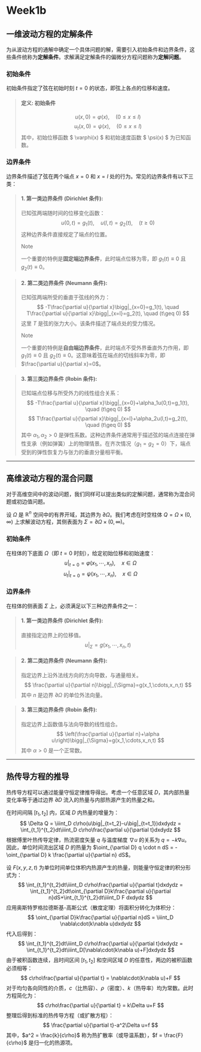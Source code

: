 # Week1b

## 一维波动方程的定解条件

为从波动方程的通解中确定一个具体问题的解，需要引入初始条件和边界条件，这些条件统称为**定解条件**。求解满足定解条件的偏微分方程问题称为**定解问题**。

### 初始条件

初始条件指定了弦在初始时刻 $t=0$ 的状态，即弦上各点的位移和速度。

> #### **定义: 初始条件**
>
> $$
> u(x,0)=\varphi(x), \quad (0\leq x\leq l)
> $$
> $$
> u_t(x,0)=\psi(x), \quad (0\leq x\leq l)
> $$
> 其中，初始位移函数 $ \varphi(x) $ 和初始速度函数 $ \psi(x) $ 为已知函数。

### 边界条件

边界条件描述了弦在两个端点 $x=0$ 和 $x=l$ 处的行为。常见的边界条件有以下三类：

> #### **1. 第一类边界条件 (Dirichlet 条件):**
>
> 已知弦两端随时间的位移变化函数：
> $$
> u(0,t)=g_1(t), \quad u(l,t)=g_2(t), \quad (t\geq 0)
> $$
> 这种边界条件直接规定了端点的位置。
>
> > [!NOTE]
> >
> > 一个重要的特例是**固定端边界条件**，此时端点位移为零，即 $g_1(t) \equiv 0$ 且 $g_2(t) \equiv 0$。

> #### **2. 第二类边界条件 (Neumann 条件):**
>
> 已知弦两端所受的垂直于弦线的外力：
> $$
> -T\frac{\partial u}{\partial x}\bigg|_{x=0}=g_1(t), \quad T\frac{\partial u}{\partial x}\bigg|_{x=l}=g_2(t), \quad (t\geq 0)
> $$
> 这里 $T$ 是弦的张力大小。该条件描述了端点处的受力情况。
>
> > [!NOTE]
> >
> > 一个重要的特例是**自由端边界条件**，此时端点不受外界垂直外力作用，即 $g_1(t) \equiv 0$ 且 $g_2(t) \equiv 0$。这意味着弦在端点的切线斜率为零，即 $\frac{\partial u}{\partial x}=0$。

> #### **3. 第三类边界条件 (Robin 条件):**
>
> 已知端点位移与所受外力的线性组合关系：
> $$
> -T\frac{\partial u}{\partial x}\bigg|_{x=0}+\alpha_1u(0,t)=g_1(t), \quad (t\geq 0)
> $$
> $$
> T\frac{\partial u}{\partial x}\bigg|_{x=l}+\alpha_2u(l,t)=g_2(t), \quad (t\geq 0)
> $$
> 其中 $\alpha_1, \alpha_2 > 0$ 是弹性系数。这种边界条件通常用于描述弦的端点连接在弹性支承（例如弹簧）上的物理情景。在齐次情况（$g_1=g_2=0$）下，端点受到的弹性恢复力与张力的垂直分量相平衡。

---

## 高维波动方程的混合问题

对于高维空间中的波动问题，我们同样可以提出类似的定解问题，通常称为混合问题或初边值问题。

设 $\Omega$ 是 $\mathbb{R}^n$ 空间中的有界开域，其边界为 $\partial\Omega$。我们考虑在时空柱体 $Q=\Omega\times(0,\infty)$ 上求解波动方程，其侧表面为 $\Sigma=\partial\Omega\times(0,\infty)$。

### 初始条件

在柱体的下底面 $\Omega$（即 $t=0$ 时刻），给定初始位移和初始速度：
$$
u\big|_{t=0}=\varphi(x_1,\cdots,x_n), \quad x \in \Omega
$$
$$
u_t\big|_{t=0}=\psi(x_1,\cdots,x_n), \quad x \in \Omega
$$

### 边界条件

在柱体的侧表面 $\Sigma$ 上，必须满足以下三种边界条件之一：

> #### **1. 第一类边界条件 (Dirichlet 条件):**
>
> 直接指定边界上的位移值。
> $$
> u\big|_{\Sigma}=g(x_1,\cdots,x_n,t)
> $$

> #### **2. 第二类边界条件 (Neumann 条件):**
>
> 指定边界上沿外法线方向的方向导数，与通量相关。
> $$
> \frac{\partial u}{\partial n}\bigg|_{\Sigma}=g(x_1,\cdots,x_n,t)
> $$
> 其中 $n$ 是边界 $\partial\Omega$ 的单位外法向量。

> #### **3. 第三类边界条件 (Robin 条件):**
>
> 指定边界上函数值与法向导数的线性组合。
> $$
> \left(\frac{\partial u}{\partial n}+\alpha u\right)\bigg|_{\Sigma}=g(x_1,\cdots,x_n,t)
> $$
> 其中 $\alpha > 0$ 是一个正常数。

---

## 热传导方程的推导

热传导方程可以通过能量守恒定律推导得出。考虑一个任意区域 $D$，其内部热量变化率等于通过边界 $\partial D$ 流入的热量与内部热源产生的热量之和。

在时间间隔 $[t_1, t_2]$ 内，区域 $D$ 内热量的增量为：
$$
\Delta Q = \iiint_D c\rho(u\big|_{t=t_2}-u\big|_{t=t_1})dxdydz = \int_{t_1}^{t_2}dt\iiint_D c\rho\frac{\partial u}{\partial t}dxdydz
$$
根据傅里叶热传导定律，热流密度矢量 $q$ 与温度梯度 $\nabla u$ 的关系为 $q = -k\nabla u$。因此，单位时间流出区域 $D$ 的热量为 $\oint_{\partial D} q \cdot n dS = -\oint_{\partial D} k \frac{\partial u}{\partial n} dS$。

设 $F(x,y,z,t)$ 为单位时间单位体积内热源产生的热量，则能量守恒定律的积分形式为：
$$
\int_{t_1}^{t_2}dt\iiint_D c\rho\frac{\partial u}{\partial t}dxdydz = \int_{t_1}^{t_2}dt\oint_{\partial D}k\frac{\partial u}{\partial n}dS+\int_{t_1}^{t_2}dt\iiint_D F dxdydz
$$
应用奥斯特罗格拉德斯基-高斯公式（散度定理）将面积分转化为体积分：
$$
\oint_{\partial D}k\frac{\partial u}{\partial n}dS = \iiint_D \nabla\cdot(k\nabla u)dxdydz
$$
代入后得到：
$$
\int_{t_1}^{t_2}dt\iiint_D c\rho\frac{\partial u}{\partial t}dxdydz = \int_{t_1}^{t_2}dt\iiint_D[\nabla\cdot(k\nabla u)+F]dxdydz
$$
由于被积函数连续，且时间区间 $[t_1, t_2]$ 和空间区域 $D$ 的任意性，两边的被积函数必须相等：
$$
c\rho\frac{\partial u}{\partial t} = \nabla\cdot(k\nabla u)+F
$$
对于均匀各向同性的介质，$c$（比热容）、$\rho$（密度）、$k$（热导率）均为常数。此时方程简化为：
$$
c\rho\frac{\partial u}{\partial t} = k\Delta u+F
$$
整理后得到标准的热传导方程（或扩散方程）：
$$
\frac{\partial u}{\partial t}-a^2\Delta u=f
$$
其中，$a^2 = \frac{k}{c\rho}$ 称为热扩散率（或导温系数），$f = \frac{F}{c\rho}$ 是归一化的热源项。
